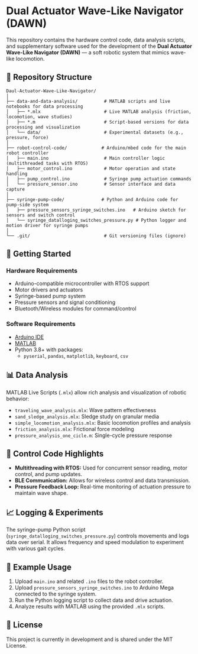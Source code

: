# Dual Actuator Wave-Like Navigator (DAWN)

This repository contains the hardware control code, data analysis scripts, and supplementary software used for the development of the **Dual Actuator Wave-Like Navigator (DAWN)** — a soft robotic system that mimics wave-like locomotion.

## 📁 Repository Structure

```
Daul-Actuator-Wave-Like-Navigator/
│
├── data-and-data-analysis/          # MATLAB scripts and live notebooks for data processing
│   ├── *.mlx                        # Live MATLAB analysis (friction, locomotion, wave studies)
│   ├── *.m                          # Script-based versions for data processing and visualization
│   └── data/                        # Experimental datasets (e.g., pressure, force)
│
├── robot-control-code/             # Arduino/mbed code for the main robot controller
│   ├── main.ino                     # Main controller logic (multithreaded tasks with RTOS)
│   ├── motor_control.ino            # Motor operation and state handling
│   ├── pump_control.ino             # Syringe pump actuation commands
│   └── pressure_sensor.ino          # Sensor interface and data capture
│
├── syringe-pump-code/              # Python and Arduino code for pump-side system
│   ├── pressure_sensors_syringe_switches.ino   # Arduino sketch for sensors and switch control
│   └── syringe_datalloging_switches_pressure.py # Python logger and motion driver for syringe pumps
│
└── .git/                            # Git versioning files (ignore)
```

## 🚀 Getting Started

### Hardware Requirements

- Arduino-compatible microcontroller with RTOS support
- Motor drivers and actuators
- Syringe-based pump system
- Pressure sensors and signal conditioning
- Bluetooth/Wireless modules for command/control

### Software Requirements

- [Arduino IDE](https://www.arduino.cc/en/software)
- [MATLAB](https://www.mathworks.com/products/matlab.html)
- Python 3.8+ with packages:
  - `pyserial`, `pandas`, `matplotlib`, `keyboard`, `csv`

## 📊 Data Analysis

MATLAB Live Scripts (`.mlx`) allow rich analysis and visualization of robotic behavior:

- `traveling_wave_analysis.mlx`: Wave pattern effectiveness
- `sand_sledge_analysis.mlx`: Sledge study on granular media
- `simple_locomotion_analysis.mlx`: Basic locomotion profiles and analysis
- `friction_analysis.mlx`: Frictional force modeling
- `pressure_analysis_one_cicle.m`: Single-cycle pressure response

## 🔧 Control Code Highlights

- **Multithreading with RTOS:** Used for concurrent sensor reading, motor control, and pump updates.
- **BLE Communication:** Allows for wireless control and data transmission.
- **Pressure Feedback Loop:** Real-time monitoring of actuation pressure to maintain wave shape.

## 📈 Logging & Experiments

The syringe-pump Python script (`syringe_datalloging_switches_pressure.py`) controls movements and logs data over serial. It allows frequency and speed modulation to experiment with various gait cycles.

## 🧪 Example Usage

1. Upload `main.ino` and related `.ino` files to the robot controller.
2. Upload `pressure_sensors_syringe_switches.ino` to Arduino Mega connected to the syringe system.
3. Run the Python logging script to collect data and drive actuation.
4. Analyze results with MATLAB using the provided `.mlx` scripts.

## 📜 License

This project is currently in development and is shared under the MIT License.
